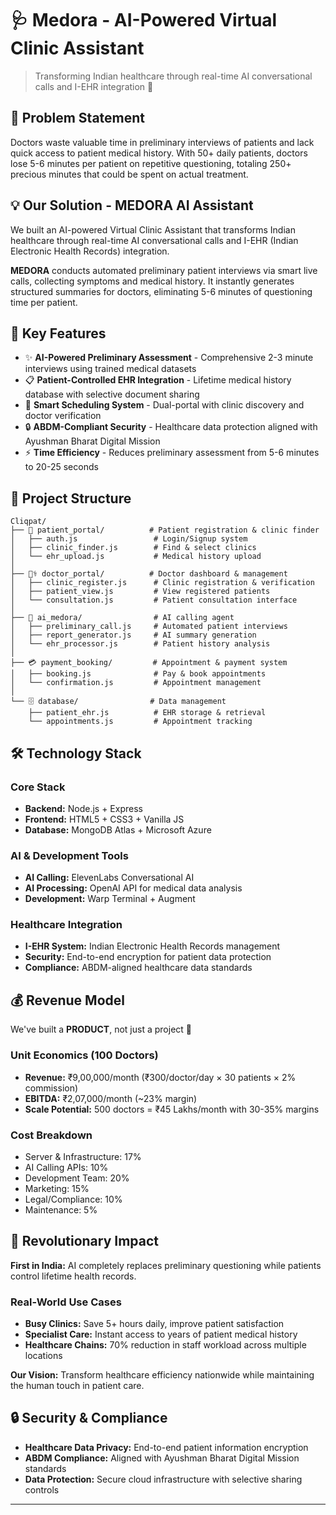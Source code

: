 # 🩺 Medora - AI-Powered Virtual Clinic Assistant

> Transforming Indian healthcare through real-time AI conversational calls and I-EHR integration 💚

## 🎯 Problem Statement

Doctors waste valuable time in preliminary interviews of patients and lack quick access to patient medical history. With 50+ daily patients, doctors lose 5-6 minutes per patient on repetitive questioning, totaling 250+ precious minutes that could be spent on actual treatment.

## 💡 Our Solution - MEDORA AI Assistant

We built an AI-powered Virtual Clinic Assistant that transforms Indian healthcare through real-time AI conversational calls and I-EHR (Indian Electronic Health Records) integration.

**MEDORA** conducts automated preliminary patient interviews via smart live calls, collecting symptoms and medical history. It instantly generates structured summaries for doctors, eliminating 5-6 minutes of questioning time per patient.

## 🚀 Key Features

- ✨ **AI-Powered Preliminary Assessment** - Comprehensive 2-3 minute interviews using trained medical datasets
- 📋 **Patient-Controlled EHR Integration** - Lifetime medical history database with selective document sharing
- 🏥 **Smart Scheduling System** - Dual-portal with clinic discovery and doctor verification
- 🔒 **ABDM-Compliant Security** - Healthcare data protection aligned with Ayushman Bharat Digital Mission
- ⚡ **Time Efficiency** - Reduces preliminary assessment from 5-6 minutes to 20-25 seconds

## 📁 Project Structure

```
Cliqpat/
├── 🏥 patient_portal/          # Patient registration & clinic finder
│   ├── auth.js                 # Login/Signup system
│   ├── clinic_finder.js        # Find & select clinics
│   └── ehr_upload.js           # Medical history upload
│
├── 👨‍⚕️ doctor_portal/          # Doctor dashboard & management
│   ├── clinic_register.js      # Clinic registration & verification
│   ├── patient_view.js         # View registered patients
│   └── consultation.js         # Patient consultation interface
│
├── 🤖 ai_medora/                # AI calling agent
│   ├── preliminary_call.js     # Automated patient interviews
│   ├── report_generator.js     # AI summary generation
│   └── ehr_processor.js        # Patient history analysis
│
├── 💳 payment_booking/         # Appointment & payment system
│   ├── booking.js              # Pay & book appointments
│   └── confirmation.js         # Appointment management
│
└── 🗄️ database/                # Data management
    ├── patient_ehr.js          # EHR storage & retrieval
    └── appointments.js         # Appointment tracking
```

## 🛠️ Technology Stack

### Core Stack
- **Backend:** Node.js + Express
- **Frontend:** HTML5 + CSS3 + Vanilla JS
- **Database:** MongoDB Atlas + Microsoft Azure

### AI & Development Tools
- **AI Calling:** ElevenLabs Conversational AI
- **AI Processing:** OpenAI API for medical data analysis
- **Development:** Warp Terminal + Augment

### Healthcare Integration
- **I-EHR System:** Indian Electronic Health Records management
- **Security:** End-to-end encryption for patient data protection
- **Compliance:** ABDM-aligned healthcare data standards



## 💰 Revenue Model

We've built a **PRODUCT**, not just a project 🚀

### Unit Economics (100 Doctors)
- **Revenue:** ₹9,00,000/month (₹300/doctor/day × 30 patients × 2% commission)
- **EBITDA:** ₹2,07,000/month (~23% margin)
- **Scale Potential:** 500 doctors = ₹45 Lakhs/month with 30-35% margins

### Cost Breakdown
- Server & Infrastructure: 17%
- AI Calling APIs: 10%
- Development Team: 20%
- Marketing: 15%
- Legal/Compliance: 10%
- Maintenance: 5%

## 🌟 Revolutionary Impact

**First in India:** AI completely replaces preliminary questioning while patients control lifetime health records.

### Real-World Use Cases
- **Busy Clinics:** Save 5+ hours daily, improve patient satisfaction
- **Specialist Care:** Instant access to years of patient medical history
- **Healthcare Chains:** 70% reduction in staff workload across multiple locations

**Our Vision:** Transform healthcare efficiency nationwide while maintaining the human touch in patient care.

## 🔒 Security & Compliance

- **Healthcare Data Privacy:** End-to-end patient information encryption
- **ABDM Compliance:** Aligned with Ayushman Bharat Digital Mission standards
- **Data Protection:** Secure cloud infrastructure with selective sharing controls

---



